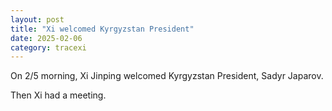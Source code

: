 ```yaml
---
layout: post
title: "Xi welcomed Kyrgyzstan President"
date: 2025-02-06
category: tracexi
---
```


On 2/5 morning, Xi Jinping welcomed Kyrgyzstan President, Sadyr Japarov. 

Then Xi had a meeting.
